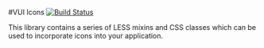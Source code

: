 #VUI Icons [![Build Status](https://travis-ci.org/Desire2Learn-Valence/valence-ui-icons.svg?branch=master)](https://travis-ci.org/Desire2Learn-Valence/valence-ui-icons)

This library contains a series of LESS mixins and CSS classes which can
be used to incorporate icons into your application.
